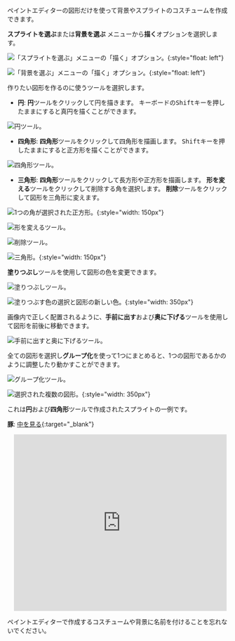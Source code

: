 ペイントエディターの図形だけを使って背景やスプライトのコスチュームを作成できます。

**スプライトを選ぶ**または**背景を選ぶ** メニューから**描く**オプションを選択します。

![「スプライトを選ぶ」メニューの「描く」オプション。](images/choose-a-sprite.png){:style="float: left"}

![「背景を選ぶ」メニューの「描く」オプション。](images/choose-a-backdrop.png){:style="float: left"}

作りたい図形を作るのに使うツールを選択します。

+ **円**: **円**ツールをクリックして円を描きます。 キーボードの<kbd>Shift</kbd>キーを押したままにすると真円を描くことができます。

![円ツール。](images/circle-tool.png)

+ **四角形**: **四角形**ツールをクリックして四角形を描画します。 <kbd>Shift</kbd>キーを押したままにすると正方形を描くことができます。

![四角形ツール。](images/rectangle-tool.png)

+ **三角形**: **四角形**ツールをクリックして長方形や正方形を描画します。 **形を変える**ツールをクリックして削除する角を選択します。 **削除**ツールをクリックして図形を三角形に変えます。

![1つの角が選択された正方形。](images/square.png){:style="width: 150px"}

![形を変えるツール。](images/reshape.png)

![削除ツール。](images/delete.png)

![三角形。](images/corner.png){:style="width: 150px"}

**塗りつぶし**ツールを使用して図形の色を変更できます。

![塗りつぶしツール。](images/fill-tool.png)

![塗りつぶす色の選択と図形の新しい色。](images/changed-colour.png){:style="width: 350px"}

画像内で正しく配置されるように、**手前に出す**および**奥に下げる**ツールを使用して図形を前後に移動できます。

![手前に出すと奥に下げるツール。](images/front-back-tools.png)

全ての図形を選択し**グループ化**を使って1つにまとめると、1つの図形であるかのように調整したり動かすことができます。

![グループ化ツール。](images/group.png)

![選択された複数の図形。](images/selected-shapes.png){:style="width: 350px"}

これは**円**および**四角形**ツールで作成されたスプライトの一例です。

**豚**: [中を見る](https://scratch.mit.edu/projects/495903163/editor){:target="_blank"}
<div class="scratch-preview" style="margin-left: 15px;">
  <iframe allowtransparency="true" width="485" height="402" src="https://scratch.mit.edu/projects/embed/495903163/?autostart=false" frameborder="0"></iframe>
</div>

ペイントエディターで作成するコスチュームや背景に名前を付けることを忘れないでください。
